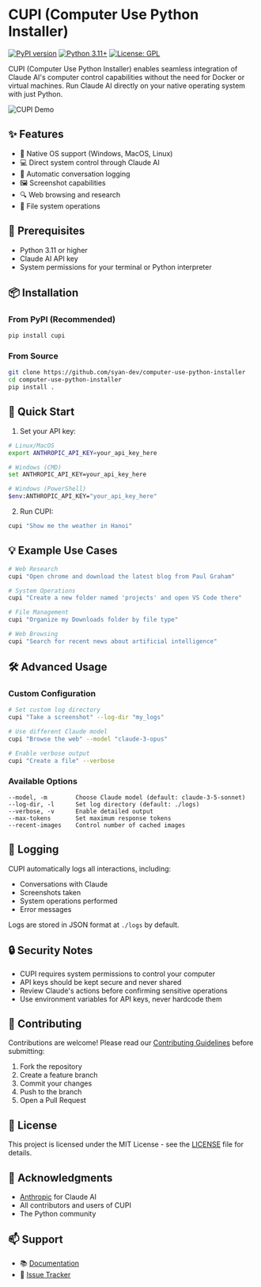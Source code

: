 # CUPI (Computer Use Python Installer)

[![PyPI version](https://badge.fury.io/py/cupi.svg)](https://badge.fury.io/py/cupi)
[![Python 3.11+](https://img.shields.io/badge/python-3.11+-blue.svg)](https://www.python.org/downloads/)
[![License: GPL](https://img.shields.io/badge/License-GPL-yellow.svg)](https://opensource.org/licenses/GPL)

CUPI (Computer Use Python Installer) enables seamless integration of Claude AI's computer control capabilities without the need for Docker or virtual machines. Run Claude AI directly on your native operating system with just Python.


![CUPI Demo](images/cupi.gif)

## ✨ Features

- 🚀 Native OS support (Windows, MacOS, Linux)
- 💻 Direct system control through Claude AI
- 📝 Automatic conversation logging
- 🖼️ Screenshot capabilities
- 🔍 Web browsing and research
- 📂 File system operations

## 🔧 Prerequisites

- Python 3.11 or higher
- Claude AI API key
- System permissions for your terminal or Python interpreter

## 📦 Installation

### From PyPI (Recommended)

```bash
pip install cupi
```

### From Source

```bash
git clone https://github.com/syan-dev/computer-use-python-installer
cd computer-use-python-installer
pip install .
```

## 🚀 Quick Start

1. Set your API key:

```bash
# Linux/MacOS
export ANTHROPIC_API_KEY=your_api_key_here

# Windows (CMD)
set ANTHROPIC_API_KEY=your_api_key_here

# Windows (PowerShell)
$env:ANTHROPIC_API_KEY="your_api_key_here"
```

2. Run CUPI:

```bash
cupi "Show me the weather in Hanoi"
```

## 💡 Example Use Cases

```bash
# Web Research
cupi "Open chrome and download the latest blog from Paul Graham"

# System Operations
cupi "Create a new folder named 'projects' and open VS Code there"

# File Management
cupi "Organize my Downloads folder by file type"

# Web Browsing
cupi "Search for recent news about artificial intelligence"
```

## 🛠️ Advanced Usage

### Custom Configuration

```bash
# Set custom log directory
cupi "Take a screenshot" --log-dir "my_logs"

# Use different Claude model
cupi "Browse the web" --model "claude-3-opus"

# Enable verbose output
cupi "Create a file" --verbose
```

### Available Options

```
--model, -m        Choose Claude model (default: claude-3-5-sonnet)
--log-dir, -l      Set log directory (default: ./logs)
--verbose, -v      Enable detailed output
--max-tokens       Set maximum response tokens
--recent-images    Control number of cached images
```

## 📝 Logging

CUPI automatically logs all interactions, including:
- Conversations with Claude
- Screenshots taken
- System operations performed
- Error messages

Logs are stored in JSON format at `./logs` by default.

## 🔒 Security Notes

- CUPI requires system permissions to control your computer
- API keys should be kept secure and never shared
- Review Claude's actions before confirming sensitive operations
- Use environment variables for API keys, never hardcode them

## 🤝 Contributing

Contributions are welcome! Please read our [Contributing Guidelines](CONTRIBUTING.md) before submitting:

1. Fork the repository
2. Create a feature branch
3. Commit your changes
4. Push to the branch
5. Open a Pull Request

## 📄 License

This project is licensed under the MIT License - see the [LICENSE](LICENSE) file for details.

## 🙏 Acknowledgments

- [Anthropic](https://www.anthropic.com/) for Claude AI
- All contributors and users of CUPI
- The Python community

## 📫 Support

- 📚 [Documentation](https://github.com/syan-dev/computer-use-python-installer/wiki)
- 🐛 [Issue Tracker](https://github.com/syan-dev/computer-use-python-installer/issues)

